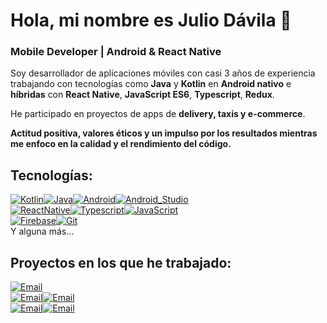 # Hola, mi nombre es Julio Dávila 👋
### Mobile Developer | Android & React Native 

Soy desarrollador de aplicaciones móviles con casi 3 años de experiencia trabajando con tecnologías como **Java** y **Kotlin** en **Android nativo** e **híbridas** con **React Native**, **JavaScript ES6**, **Typescript**, **Redux**. 

He participado en proyectos de apps de **delivery, taxis y e-commerce**. 

**Actitud positiva, valores éticos y un impulso por los resultados mientras me enfoco en la calidad y el rendimiento del código.**


## Tecnologías:

[![Kotlin](https://img.shields.io/badge/Kotlin-E44AA5?style=for-the-badge&logo=kotlin&logoColor=AC4AE4&labelColor=101010)]()[![Java](https://img.shields.io/badge/Java-E4514A?style=for-the-badge&logo=oracle&logoColor=white&labelColor=101010)]()[![Android](https://img.shields.io/badge/Android-4CBA78?style=for-the-badge&logo=android&logoColor=4CBA78&labelColor=101010)]()[![Android_Studio](https://img.shields.io/badge/Android_Studio-4CBA78?style=for-the-badge&logo=android-studio&logoColor=4CBA78&labelColor=101010)]()
</br>
[![ReactNative](https://img.shields.io/badge/React_Native-0095D5?style=for-the-badge&logo=react&logoColor=0095D5&labelColor=101010)]()[![Typescript](https://img.shields.io/badge/Typescript-0095D5?style=for-the-badge&logo=typescript&logoColor=0095D5&labelColor=101010)]()[![JavaScript](https://img.shields.io/badge/Javascript-FFCA24?style=for-the-badge&logo=javascript&logoColor=FFCA24&labelColor=101210)]()
</br>
[![Firebase](https://img.shields.io/badge/Firebase-FFCA28?style=for-the-badge&logo=firebase&logoColor=FFCA28&labelColor=101010)]()[![Git](https://img.shields.io/badge/Git-E4514A?style=for-the-badge&logo=git&logoColor=E4514A&labelColor=101010)]()
</br>
Y alguna más...

## Proyectos en los que he trabajado:
[![Email](https://img.shields.io/badge/Real_PLAZA_GO-AE4AE4?style=for-the-badge&logo=react&logoColor=white&labelColor=101010)](https://play.google.com/store/apps/details?id=com.realplazago.app)
</br>
[![Email](https://img.shields.io/badge/TAXI_DIRECTO_CLIENTE-0095D5?style=for-the-badge&logo=android&logoColor=white&labelColor=101010)](https://play.google.com/store/apps/details?id=com.nexusvirtual.client.taxidirectocliente&hl=es_PE&gl=US)[![Email](https://img.shields.io/badge/TAXI_DIRECTO_CONDUCTOR-0095D5?style=for-the-badge&logo=android&logoColor=white&labelColor=101010)](https://play.google.com/store/apps/details?id=com.nexusvirtual.driver.taxidirecto&hl=es_PE&gl=US)
</br>
[![Email](https://img.shields.io/badge/REMISSE_21_Transporte_Ejecutivo-4A74E4?style=for-the-badge&logo=android&logoColor=white&labelColor=101010)](https://play.google.com/store/apps/details?id=com.nexusvirtual.client.remisse21&hl=es_PE&gl=US)[![Email](https://img.shields.io/badge/REMISSE_21_CONDUCTOR-4A74E4?style=for-the-badge&logo=android&logoColor=white&labelColor=101010)](https://play.google.com/store/apps/details?id=com.nexusvirtual.driver.remisse21&hl=es_PE&gl=US)
